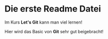 # Die erste Readme Datei

Im Kurs **Let's Git** kann man viel lernen!

Hier wird das Basic von **Git** sehr gut beigebracht!
